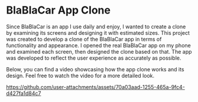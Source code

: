 # BlaBlaCar App Clone

Since BlaBlaCar is an app I use daily and enjoy, I wanted to create a clone by examining its screens and designing it with estimated sizes. This project was created to develop a clone of the BlaBlaCar app in terms of functionality and appearance. I opened the real BlaBlaCar app on my phone and examined each screen, then designed the clone based on that. The app was developed to reflect the user experience as accurately as possible.

Below, you can find a video showcasing how the app clone works and its design. Feel free to watch the video for a more detailed look.



https://github.com/user-attachments/assets/70a03aad-1255-465a-9fc4-d427fa1d84c7

